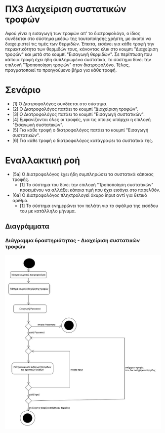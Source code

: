 # ΠΧ3 Διαχείριση συστατικών τροφών
Αφού γίνει η εισαγωγή των τροφών απ' το διατροφολόγο, ο ίδιος συνδέεται στο σύστημα μεέσω της ταυτοποίησης χρήστη, με σκοπό να διαχειριστεί τις τιμές των θερμιδών. Έπειτα, εισάγει για κάθε τροφή την περιεκτικότητα των θερμιδών τους, κάνοντας κλικ στο κουμπι "Διαχείριση τροφών" και μετά στο κουμπί "Εισαγωγή θερμιδών". Σε περίπτωση που κάποια τροφή έχει ήδη συπληρωμένα συστατικά, το σύστημα δίνει την επιλογή "Τροποποίηση τροφών" στον διατροφολόγο.  Τέλος, πραγματοποιεί το προηγούμενο βήμα για κάθε τροφή.

# Σενάριο
* [1] Ο Διατροφολόγος συνδέεται στο σύστημα.
* [2] Ο Διατροφολόγος πατάει το κουμπί "Διαχείριση τροφών".
* [3] O Διατροφολόγος πατάει το κουμπί "Εισαγωγή συστατικών".
* [4] Εμφανίζονται όλες οι τροφές, για τις οποίες υπάρχει η επιλογή "Εισαγωγή συστατικών".
* [5] Για κάθε τροφή ο διατροφολόγος πατάει το κουμπί "Εισαγωγή συστατικών".
* [6] Για κάθε τροφή ο διατροφολόγος κατάγραφει τα συστατικά της.

# Εναλλακτική ροή
* [5a] O Διατροφολόγος έχει ήδη συμπληρώσει τα συστατικά κάποιας τροφής.
  * [1] To σύστημα του δίνει την επιλογή "Τροποποίηση συστατικών" προειμένου να αλλάξει κάποια τιμή που έχει εισάγει στο παρελθόν.
* [6a] O Διατροφολόγος πληκτρολογεί άκυρο input αντί για θετικό αριθμό.
  * [1] To σύστημα ενημερώνει τον πελάτη για το σφάλμα της εισόδου του με κατάλληλο μήνυμα.
  
## Διαγράμματα
  
### Διάγραμμα δραστηριότητας - Διαχείριση συστατικών τροφών
![Διάγραμμα δραστηριότητα - Άνοιγμα Λογαριασμού](Diagrams/activity-calories-food-administration.jpg)

